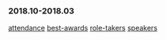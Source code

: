 
### 2018.10-2018.03
[attendance](eshtmc.github.io/education/meetings/2018.10-2018.03/attendance.html)
[best-awards](eshtmc.github.io/education/meetings/2018.10-2018.03/best-awards.md)
[role-takers](eshtmc.github.io/education/meetings/2018.10-2018.03/role-takers.md)
[speakers](eshtmc.github.io/education/meetings/2018.10-2018.03/speakers.md)